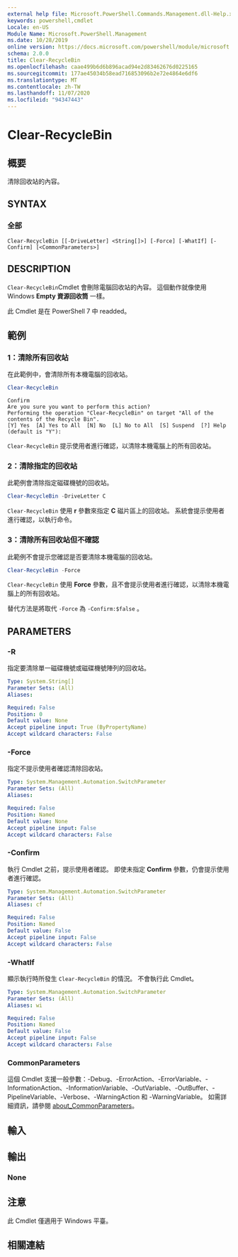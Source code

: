 ```yaml
---
external help file: Microsoft.PowerShell.Commands.Management.dll-Help.xml
keywords: powershell,cmdlet
Locale: en-US
Module Name: Microsoft.PowerShell.Management
ms.date: 10/28/2019
online version: https://docs.microsoft.com/powershell/module/microsoft.powershell.management/clear-recyclebin?view=powershell-7.1&WT.mc_id=ps-gethelp
schema: 2.0.0
title: Clear-RecycleBin
ms.openlocfilehash: caae499b6d6b896acad94e2d83462676d0225165
ms.sourcegitcommit: 177ae45034b58ead716853096b2e72e4864e6df6
ms.translationtype: MT
ms.contentlocale: zh-TW
ms.lasthandoff: 11/07/2020
ms.locfileid: "94347443"
---
```

# Clear-RecycleBin

## 概要
清除回收站的內容。

## SYNTAX

### 全部

```
Clear-RecycleBin [[-DriveLetter] <String[]>] [-Force] [-WhatIf] [-Confirm] [<CommonParameters>]
```

## DESCRIPTION

`Clear-RecycleBin`Cmdlet 會刪除電腦回收站的內容。 這個動作就像使用 Windows **Empty 資源回收筒** 一樣。

此 Cmdlet 是在 PowerShell 7 中 readded。

## 範例

### 1：清除所有回收站

在此範例中，會清除所有本機電腦的回收站。

```powershell
Clear-RecycleBin
```

```Output
Confirm
Are you sure you want to perform this action?
Performing the operation "Clear-RecycleBin" on target "All of the contents of the Recycle Bin".
[Y] Yes  [A] Yes to All  [N] No  [L] No to All  [S] Suspend  [?] Help (default is "Y"):
```

`Clear-RecycleBin` 提示使用者進行確認，以清除本機電腦上的所有回收站。

### 2：清除指定的回收站

此範例會清除指定磁碟機號的回收站。

```powershell
Clear-RecycleBin -DriveLetter C
```

`Clear-RecycleBin` 使用 **r** 參數來指定 **C** 磁片區上的回收站。 系統會提示使用者進行確認，以執行命令。

### 3：清除所有回收站但不確認

此範例不會提示您確認是否要清除本機電腦的回收站。

```powershell
Clear-RecycleBin -Force
```

`Clear-RecycleBin` 使用 **Force** 參數，且不會提示使用者進行確認，以清除本機電腦上的所有回收站。

替代方法是將取代 `-Force` 為 `-Confirm:$false` 。

## PARAMETERS

### -R

指定要清除單一磁碟機號或磁碟機號陣列的回收站。

```yaml
Type: System.String[]
Parameter Sets: (All)
Aliases:

Required: False
Position: 0
Default value: None
Accept pipeline input: True (ByPropertyName)
Accept wildcard characters: False
```

### -Force

指定不提示使用者確認清除回收站。

```yaml
Type: System.Management.Automation.SwitchParameter
Parameter Sets: (All)
Aliases:

Required: False
Position: Named
Default value: None
Accept pipeline input: False
Accept wildcard characters: False
```

### -Confirm

執行 Cmdlet 之前，提示使用者確認。 即使未指定 **Confirm** 參數，仍會提示使用者進行確認。

```yaml
Type: System.Management.Automation.SwitchParameter
Parameter Sets: (All)
Aliases: cf

Required: False
Position: Named
Default value: False
Accept pipeline input: False
Accept wildcard characters: False
```

### -WhatIf

顯示執行時所發生 `Clear-RecycleBin` 的情況。 不會執行此 Cmdlet。

```yaml
Type: System.Management.Automation.SwitchParameter
Parameter Sets: (All)
Aliases: wi

Required: False
Position: Named
Default value: False
Accept pipeline input: False
Accept wildcard characters: False
```

### CommonParameters

這個 Cmdlet 支援一般參數：-Debug、-ErrorAction、-ErrorVariable、-InformationAction、-InformationVariable、-OutVariable、-OutBuffer、-PipelineVariable、-Verbose、-WarningAction 和 -WarningVariable。 如需詳細資訊，請參閱 [about_CommonParameters](https://go.microsoft.com/fwlink/?LinkID=113216)。

## 輸入

## 輸出

### None

## 注意

此 Cmdlet 僅適用于 Windows 平臺。

## 相關連結
